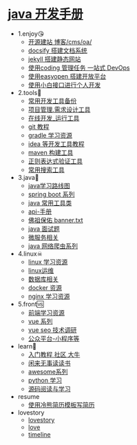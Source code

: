 # [java 开发手册](README.md)
* 1.enjoy😘 
   * [ 开源建站 博客/cms/oa/](books/1.enjoy/1.1site.md)
   * [ docsify 搭建文档系统](books/1.enjoy/1.2docsify.md)
   * [ jekyll 搭建静态网站](books/1.enjoy/1.3jekyll.md)
   * [ 使用coding 管理任务 一站式 DevOps](books/1.enjoy/2.coding.md)
   * [ 使用easyopen 搭建开放平台](books/1.enjoy/easyopen.md)
   * [ 使用小白接口进行个人开发](books/1.enjoy/noob.md)
* 2.tools🔧 
   * [ 常用开发工具备份](books/2.tools/1.tools.md)
   * [ 项目管理.需求设计工具](books/2.tools/2.manage.md)
   * [在线开发_运行工具](books/2.tools/dev_online.md)
   * [ git 教程](books/2.tools/git_init.md)
   * [ gradle 学习资源](books/2.tools/gradle.md)
   * [ idea 等开发工具教程](books/2.tools/idea.md)
   * [ maven 构建工具](books/2.tools/maven.md)
   * [正则表达式验证工具](books/2.tools/regx.md)
   * [常用搜索工具](books/2.tools/search_tools.md)
* 3.java💖 
   * [ java学习路线图](books/3.java/1.route.md)
   * [ spring boot 系列](books/3.java/2.spring.md)
   * [ java 常用工具类](books/3.java/3.tool.md)
   * [api-手册](books/3.java/api_reference.md)
   * [ 佛祖保佑 banner.txt](books/3.java/banner.md)
   * [ java 面试题](books/3.java/interview.md)
   * [ 微服务相关](books/3.java/micro_server.md)
   * [ java 网络爬虫系列](books/3.java/spider.md)
* 4.linux☠ 
   * [ linux 学习资源](books/4.linux/1.linux.md)
   * [ linux运维](books/4.linux/2.maintain.md)
   * [ 数据库相关](books/4.linux/database.md)
   * [ docker 资源](books/4.linux/docker.md)
   * [ nginx 学习资源](books/4.linux/nginx.md)
* 5.front🆚 
   * [前端学习资源](books/5.front/front_learn.md)
   * [vue 系列](books/5.front/vue_learn.md)
   * [ vue seo 技术调研](books/5.front/vue_seo.md)
   * [公众平台-小程序等](books/5.front/weixin.md)
* learn🔞 
   * [入门教程 社区 大牛](books/learn/1.learn.md)
   * [ 闲来无事读读书](books/learn/3.reading.md)
   * [awesome系列](books/learn/awesome.md)
   * [ python 学习](books/learn/python.md)
   * [源码阅读与学习](books/learn/sourcecode.md)
* resume 
   * [ 使用冷熊简历模板写简历](books/resume/resume-template.md)
* lovestory
   * <a href="lovestory.html" target="_blank">lovestory</a>
   * <a href="love.html" target="_blank">love</a>
   * <a href="timeline.html" target="_blank">timeline</a>